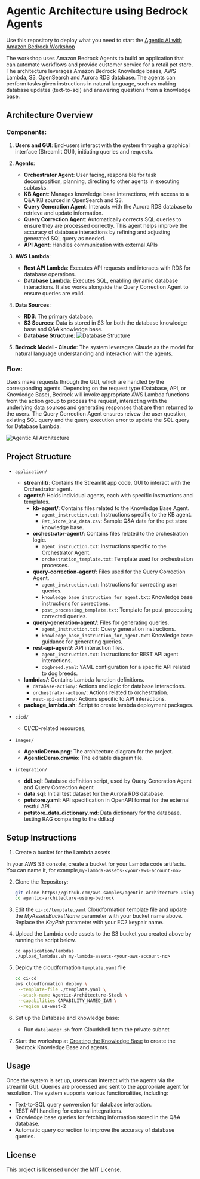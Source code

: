 
# Agentic Architecture using Bedrock Agents

Use this repository to deploy what you need to start the [Agentic AI with Amazon Bedrock Workshop](ihttps://catalog.us-east-1.prod.workshops.aws/workshops/4b5336de-e5b8-4b90-b1d8-dec31125cd95/en-US)

The workshop uses Amazon Bedrock Agents to build an application that can automate workflows and provide customer service for a retail pet store. The architecture leverages Amazon Bedrock Knowledge bases, AWS Lambda, 
S3, OpenSearch and Aurora RDS database. The agents can perform tasks given instructions in natural language, such as making database updates (text-to-sql) and answering questions from a knowledge base.

## Architecture Overview

### Components:
1. **Users and GUI**: End-users interact with the system through a graphical interface (Streamlit GUI), initiating queries and requests.
   
2. **Agents**:
   - **Orchestrator Agent**: User facing, responsible for task decomposition, planning, directing to other agents in executing subtasks.
   - **KB Agent**: Manages knowledge base interactions, with access to a Q&A KB sourced in OpenSearch and S3.
   - **Query Generation Agent**: Interacts with the Aurora RDS database to retrieve and update information.
   - **Query Correction Agent**: Automatically corrects SQL queries to ensure they are processed correctly. This agent helps improve the accuracy of database interactions by refining and adjusting generated SQL query as needed.
   - **API Agent**: Handles communication with external APIs

3. **AWS Lambda**:
   - **Rest API Lambda**: Executes API requests and interacts with RDS for database operations.
   - **Database Lambda**: Executes SQL, enabling dynamic database interactions. It also works alongside the Query Correction Agent to ensure queries are valid.

4. **Data Sources**:
   - **RDS**: The primary database.
   - **S3 Sources**: Data is stored in S3 for both the database knowledge base and Q&A knowledge base.
   - **Database Structure**: ![Database Structure](images/petstore-er.png)

5. **Bedrock Model - Claude**: The system leverages Claude as the model for natural language understanding and interaction with the agents.

### Flow:
Users make requests through the GUI, which are handled by the corresponding agents. Depending on the request type (Database, API, or Knowledge Base), Bedrock will invoke appropriate AWS Lambda functions from the action group to process the request, interacting with the underlying data sources and generating responses that are then returned to the users. The Query Correction Agent ensures reivew the user question, existing SQL query and the query execution error to update the SQL query for Database Lambda.

![Agentic AI Architecture](images/AgenticDemo.png)

## Project Structure

- `application/`
  - **streamlit/**: Contains the Streamlit app code, GUI to interact with the Orchestrator agent.
  - **agents/**: Holds individual agents, each with specific instructions and templates.
      - **kb-agent/**: Contains files related to the Knowledge Base Agent.
         - `agent_instruction.txt`: Instructions specific to the KB agent.
         - `Pet_Store_QnA_data.csv`: Sample Q&A data for the pet store knowledge base.
      - **orchestrator-agent/**: Contains files related to the orchestration logic.
         - `agent_instruction.txt`: Instructions specific to the Orchestrator Agent.
         - `orchestration_template.txt`: Template used for orchestration processes.
      - **query-correction-agent/**: Files used for the Query Correction Agent.
         - `agent_instruction.txt`: Instructions for correcting user queries.
         - `knowledge_base_instruction_for_agent.txt`: Knowledge base instructions for corrections.
         - `post_processing_template.txt`: Template for post-processing corrected queries.
      - **query-generation-agent/**: Files for generating queries.
         - `agent_instruction.txt`: Query generation instructions.
         - `knowledge_base_instruction_for_agent.txt`: Knowledge base guidance for generating queries.
      - **rest-api-agent/**: API interaction files.
         - `agent_instruction.txt`: Instructions for REST API agent interactions.
         - `dogbreed.yaml`: YAML configuration for a specific API related to dog breeds.
   - **lambdas/**: Contains Lambda function definitions.
      - `database-action/`: Actions and logic for database interactions.
      - `orchestrator-action/`: Actions related to orchestration.
      - `rest-api-action/`: Actions specific to API interactions.
  - **package_lambda.sh**: Script to create lambda deployment packages.

- `cicd/`
  - CI/CD-related resources,
  
- `images/`
  - **AgenticDemo.png**: The architecture diagram for the project.
  - **AgenticDemo.drawio**: The editable diagram file.

- `integration/`
  - **ddl.sql**: Database definition script, used by Query Generation Agent and Query Correction Agent
  - **data.sql**: Initial test dataset for the Aurora RDS database.
  - **petstore.yaml**: API specification in OpenAPI format for the external restful API.
  - **petstore_data_dictionary.md**: Data dictionary for the database, testing RAG comparing to the ddl.sql

## Setup Instructions

1. Create a bucket for the Lambda assets

In your AWS S3 console, create a bucket for your Lambda code artifacts. You can name it, for example,`my-lambda-assets-<your-aws-account-no>`

2. Clone the Repository:
   ```bash
   git clone https://github.com/aws-samples/agentic-architecture-using-bedrock.git
   cd agentic-architecture-using-bedrock
   ```

3. Edit the `ci-cd/template.yaml` Cloudformation template file and update the _MyAssetsBucketName_ parameter with your bucket name above. Replace the _KeyPair_ parameter with your EC2 keypair name. 

4. Upload the Lambda code assets to the S3 bucket you created above by running the script below. 
   ```
   cd application/lambdas
   ./upload_lambdas.sh my-lambda-assets-<your-aws-account-no>

5. Deploy the cloudformation `template.yaml` file
   ```bash
   cd ci-cd
   aws cloudformation deploy \
    --template-file ./template.yaml \
    --stack-name Agentic-Architecture-Stack \
    --capabilities CAPABILITY_NAMED_IAM \
    --region us-west-2
   ```

6. Set up the Database and knowledge base:
   - Run `dataloader.sh` from Cloudshell from the private subnet


7. Start the workshop at [Creating the Knowledge Base](https://catalog.us-east-1.prod.workshops.aws/workshops/4b5336de-e5b8-4b90-b1d8-dec31125cd95/en-US/40-knowledgebase) to create the Bedrock Knowledge Base and agents.

## Usage
Once the system is set up, users can interact with the agents via the streamlit GUI. Queries are processed and sent to the appropriate agent for resolution. The system supports various functionalities, including:
- Text-to-SQL query conversion for database interaction.
- REST API handling for external integrations.
- Knowledge base queries for fetching information stored in the Q&A database.
- Automatic query correction to improve the accuracy of database queries.

## License

This project is licensed under the MIT License.
